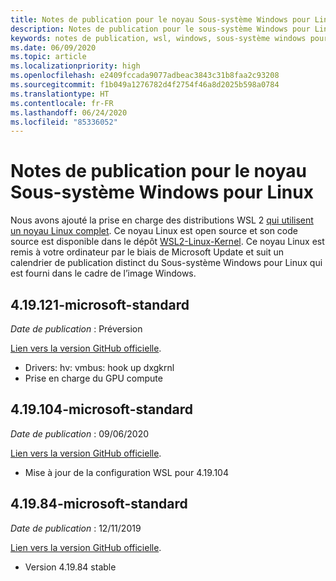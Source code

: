 ```yaml
---
title: Notes de publication pour le noyau Sous-système Windows pour Linux
description: Notes de publication pour le sous-système Windows pour Linux.  Mises à jour tous les mois.
keywords: notes de publication, wsl, windows, sous-système windows pour linux, sous-système windows, ubuntu, noyau
ms.date: 06/09/2020
ms.topic: article
ms.localizationpriority: high
ms.openlocfilehash: e2409fccada9077adbeac3843c31b8faa2c93208
ms.sourcegitcommit: f1b049a1276782d4f2754f46a8d2025b598a0784
ms.translationtype: HT
ms.contentlocale: fr-FR
ms.lasthandoff: 06/24/2020
ms.locfileid: "85336052"
---
```

# <a name="release-notes-for-windows-subsystem-for-linux-kernel"></a>Notes de publication pour le noyau Sous-système Windows pour Linux

Nous avons ajouté la prise en charge des distributions WSL 2 [qui utilisent un noyau Linux complet](https://devblogs.microsoft.com/commandline/shipping-a-linux-kernel-with-windows/). Ce noyau Linux est open source et son code source est disponible dans le dépôt [WSL2-Linux-Kernel](https://github.com/microsoft/WSL2-Linux-Kernel). Ce noyau Linux est remis à votre ordinateur par le biais de Microsoft Update et suit un calendrier de publication distinct du Sous-système Windows pour Linux qui est fourni dans le cadre de l’image Windows.

## <a name="419121-microsoft-standard"></a>4.19.121-microsoft-standard
*Date de publication* : Préversion

[Lien vers la version GitHub officielle](https://github.com/microsoft/WSL2-Linux-Kernel/releases/tag/4.19.121-microsoft-standard).

* Drivers: hv: vmbus: hook up dxgkrnl
* Prise en charge du GPU compute

## <a name="419104-microsoft-standard"></a>4.19.104-microsoft-standard
*Date de publication* : 09/06/2020 

[Lien vers la version GitHub officielle](https://github.com/microsoft/WSL2-Linux-Kernel/releases/tag/4.19.104-microsoft-standard).

* Mise à jour de la configuration WSL pour 4.19.104

## <a name="41984-microsoft-standard"></a>4.19.84-microsoft-standard
*Date de publication* : 12/11/2019 

[Lien vers la version GitHub officielle](https://github.com/microsoft/WSL2-Linux-Kernel/releases/tag/4.19.84-microsoft-standard).

* Version 4.19.84 stable

